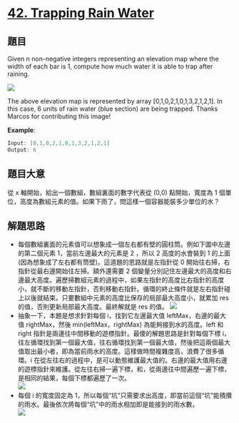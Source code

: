 # [42. Trapping Rain Water](https://leetcode.com/problems/trapping-rain-water/)

## 題目

Given n non-negative integers representing an elevation map where the width of each bar is 1, compute how much water it is able to trap after raining.

![](https://assets.leetcode.com/uploads/2018/10/22/rainwatertrap.png)


The above elevation map is represented by array [0,1,0,2,1,0,1,3,2,1,2,1]. In this case, 6 units of rain water (blue section) are being trapped. Thanks Marcos for contributing this image!


**Example**:

```go
Input: [0,1,0,2,1,0,1,3,2,1,2,1]
Output: 6
```

## 題目大意

從 x 軸開始，給出一個數組，數組裏面的數字代表從 (0,0) 點開始，寬度為 1 個單位，高度為數組元素的值。如果下雨了，問這樣一個容器能裝多少單位的水？

## 解題思路

- 每個數組裏面的元素值可以想象成一個左右都有壁的圓柱筒。例如下圖中左邊的第二個元素 1，當前左邊最大的元素是 2 ，所以 2 高度的水會裝到 1 的上面(因為想象成了左右都有筒壁)。這道題的思路就是左指針從 0 開始往右掃，右指針從最右邊開始往左掃。額外還需要 2 個變量分別記住左邊最大的高度和右邊最大高度。遍歷掃數組元素的過程中，如果左指針的高度比右指針的高度小，就不斷的移動左指針，否則移動右指針。循環的終止條件就是左右指針碰上以後就結束。只要數組中元素的高度比保存的局部最大高度小，就累加 res 的值，否則更新局部最大高度。最終解就是 res 的值。
    ![](https://image.ibb.co/d6A2ZU/IMG-0139.jpg)  
- 抽象一下，本題是想求針對每個 i，找到它左邊最大值 leftMax，右邊的最大值 rightMax，然後 min(leftMax，rightMax) 為能夠接到水的高度。left 和 right 指針是兩邊往中間移動的遊標指針。最傻的解題思路是針對每個下標 i，往左循環找到第一個最大值，往右循環找到第一個最大值，然後把這兩個最大值取出最小者，即為當前雨水的高度。這樣做時間複雜度高，浪費了很多循環。i 在從左往右的過程中，是可以動態維護最大值的。右邊的最大值用右邊的遊標指針來維護。從左往右掃一遍下標，和，從兩邊往中間遍歷一遍下標，是相同的結果，每個下標都遍歷了一次。    
    ![](https://img.halfrost.com/Leetcode/leetcode_42_1.png)  
- 每個 i 的寬度固定為 1，所以每個“坑”只需要求出高度，即當前這個“坑”能積攢的雨水。最後依次將每個“坑”中的雨水相加即是能接到的雨水數。    
    ![](https://img.halfrost.com/Leetcode/leetcode_42_0.png)  
